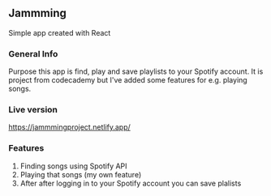 ## Jammming

Simple app created with React

### General Info 

Purpose this app is find, play and save playlists to your Spotify account. It is project from codecademy but I've added some features for e.g. playing songs. 

### Live version

https://jammmingproject.netlify.app/

### Features 

1. Finding songs using Spotify API
2. Playing that songs (my own feature)
3. After after logging in to your Spotify account you can save plalists
  
